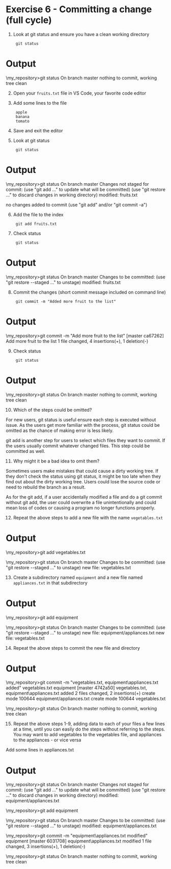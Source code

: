 # Exercise 6 - Committing a change (full cycle)

1. Look at git status and ensure you have a clean working directory

        git status

Output
======
\my_repository>git status
On branch master
nothing to commit, working tree clean

2. Open your `fruits.txt` file  in VS Code, your favorite code editor

3. Add some lines to the file

        apple
        banana
        tomato

4. Save and exit the editor

5. Look at git status

        git status

Output
======
\my_repository>git status
On branch master
Changes not staged for commit:
  (use "git add <file>..." to update what will be committed)
  (use "git restore <file>..." to discard changes in working directory)
        modified:   fruits.txt

no changes added to commit (use "git add" and/or "git commit -a")

6. Add the file to the index

        git add fruits.txt

7. Check status

        git status

Output
======
\my_repository>git status
On branch master
Changes to be committed:
  (use "git restore --staged <file>..." to unstage)
        modified:   fruits.txt

8. Commit the changes (short commit message included on command line)

        git commit -m "Added more fruit to the list"

Output
======
\my_repository>git commit -m "Add more fruit to the list"
[master ca67262] Add more fruit to the list
 1 file changed, 4 insertions(+), 1 deletion(-)

9. Check status

        git status

Output
======
\my_repository>git status
On branch master
nothing to commit, working tree clean

10. Which of the steps could be omitted?

For new users, git status is useful ensure each step is executed without issue. As the users get more familiar with the process, git status could be omitted as the chance of making error is less likely. 

git add is another step for users to select which files they want to commit. If the users usually commit whatever changed files. This step could be committed as well.

11. Why might it be a bad idea to omit them?

Sometimes users make mistakes that could cause a dirty working tree. If they don't check the status using git status, it might be too late when they find out about the dirty working tree. Users could lose the source code or need to rebuild the branch as a result. 

As for the git add, if a user accidentally modified a file and do a git commit without git add, the user could overwrite a file unintentionally and could mean loss of codes or causing a program no longer functions properly.

12. Repeat the above steps to add a new file with the name `vegetables.txt`

Output
======
\my_repository>git add vegetables.txt

\my_repository>git status
On branch master
Changes to be committed:
  (use "git restore --staged <file>..." to unstage)
        new file:   vegetables.txt

13. Create a subdirectory named `equipment` and a new file named `appliances.txt` in that subdirectory

Output
======
\my_repository>git add equipment

\my_repository>git status
On branch master
Changes to be committed:
  (use "git restore --staged <file>..." to unstage)
        new file:   equipment/appliances.txt
        new file:   vegetables.txt

14. Repeat the above steps to commit the new file and directory

Output
======
\my_repository>git commit -m "vegetables.txt, equipment\appliances.txt added" vegetables.txt equipment
[master 4742a50] vegetables.txt, equipment\appliances.txt added
 2 files changed, 2 insertions(+)
 create mode 100644 equipment/appliances.txt
 create mode 100644 vegetables.txt

\my_repository>git status
On branch master
nothing to commit, working tree clean

15. Repeat the above steps 1-9, adding data to each of your files a few lines at a time, until you can easily do the steps without referring to the steps. You may want to add vegetables to the vegetables file, and appliances to the appliances - or vice versa

Add some lines in appliances.txt

Output
======
\my_repository>git status
On branch master
Changes not staged for commit:
  (use "git add <file>..." to update what will be committed)
  (use "git restore <file>..." to discard changes in working directory)
        modified:   equipment/appliances.txt

\my_repository>git add equipment

\my_repository>git status
On branch master
Changes to be committed:
  (use "git restore --staged <file>..." to unstage)
        modified:   equipment/appliances.txt

\my_repository>git commit -m "equipment\appliances.txt modified" equipment
[master 6031708] equipment\appliances.txt modified
 1 file changed, 3 insertions(+), 1 deletion(-)

\my_repository>git status
On branch master
nothing to commit, working tree clean
